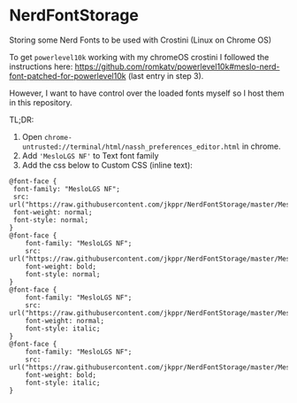 # NerdFontStorage
Storing some Nerd Fonts to be used with Crostini (Linux on Chrome OS)

To get `powerlevel10k` working with my chromeOS crostini I followed the instructions here: https://github.com/romkatv/powerlevel10k#meslo-nerd-font-patched-for-powerlevel10k
 (last entry in step 3).

 However, I want to have control over the loaded fonts myself so I host them in this repository.

TL;DR:

1. Open `chrome-untrusted://terminal/html/nassh_preferences_editor.html` in chrome. 
2. Add `'MesloLGS NF'` to Text font family 
3. Add the css below to Custom CSS (inline text):

```
@font-face {
 font-family: "MesloLGS NF";
 src: url("https://raw.githubusercontent.com/jkppr/NerdFontStorage/master/MesloLGS_fonts/MesloLGS%20NF%20Regular.ttf");
 font-weight: normal;
 font-style: normal;
}
@font-face {
    font-family: "MesloLGS NF";
    src: url("https://raw.githubusercontent.com/jkppr/NerdFontStorage/master/MesloLGS_fonts/MesloLGS%20NF%20Bold.ttf");
    font-weight: bold;
    font-style: normal;
}
@font-face {
    font-family: "MesloLGS NF";
    src: url("https://raw.githubusercontent.com/jkppr/NerdFontStorage/master/MesloLGS_fonts/MesloLGS%20NF%20Italic.ttf");
    font-weight: normal;
    font-style: italic;
}
@font-face {
    font-family: "MesloLGS NF";
    src: url("https://raw.githubusercontent.com/jkppr/NerdFontStorage/master/MesloLGS_fonts/MesloLGS%20NF%20Bold%20Italic.ttf");
    font-weight: bold;
    font-style: italic;
}
```